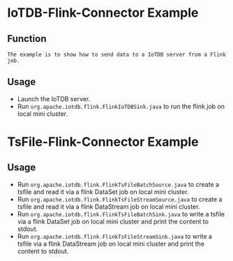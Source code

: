 # IoTDB-Flink-Connector Example

## Function
```
The example is to show how to send data to a IoTDB server from a Flink job.
```

## Usage

* Launch the IoTDB server.
* Run `org.apache.iotdb.flink.FlinkIoTDBSink.java` to run the flink job on local mini cluster.

# TsFile-Flink-Connector Example

## Usage

* Run `org.apache.iotdb.flink.FlinkTsFileBatchSource.java` to create a tsfile and read it via a flink DataSet job on local mini cluster.
* Run `org.apache.iotdb.flink.FlinkTsFileStreamSource.java` to create a tsfile and read it via a flink DataStream job on local mini cluster.
* Run `org.apache.iotdb.flink.FlinkTsFileBatchSink.java` to write a tsfile via a flink DataSet job on local mini cluster and print the content to stdout.
* Run `org.apache.iotdb.flink.FlinkTsFileStreamSink.java` to write a tsfile via a flink DataStream job on local mini cluster and print the content to stdout.
